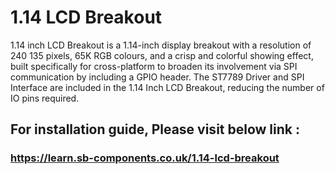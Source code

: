 # 1.14 LCD Breakout

1.14 inch LCD Breakout is a 1.14-inch display breakout with a resolution of 240 135 pixels, 65K RGB colours, and a crisp and colorful showing effect, built specifically for cross-platform to broaden its involvement via SPI communication by including a GPIO header. The ST7789 Driver and SPI Interface are included in the 1.14 Inch LCD Breakout, reducing the number of IO pins required.

## For installation guide, Please visit below link :

### https://learn.sb-components.co.uk/1.14-lcd-breakout
